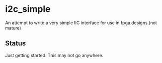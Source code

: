# i2c_simple
An attempt to write a very simple IIC interface for use in fpga designs.(not mature)

## Status
Just getting started. This may not go anywhere.

